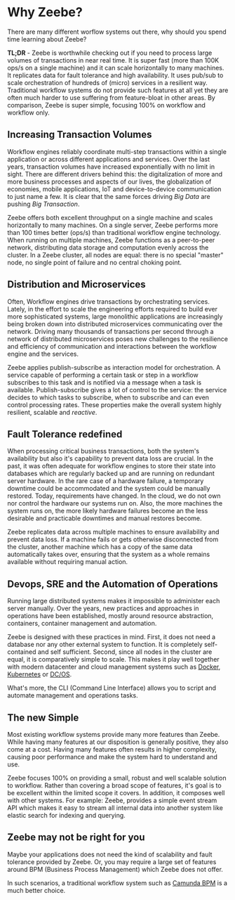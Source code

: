 # Why Zeebe?

There are many different worflow systems out there, why should you spend time learning about Zeebe?

**TL;DR** - Zeebe is worthwhile checking out if you need to process large volumes of transactions in near real time. It is super fast (more than 100K ops/s on a single machine) and it can scale horizontally to many machines. It replicates data for fault tolerance and high availability. It uses pub/sub to scale orchestration of hundreds of (micro) services in a resilient way. Traditional workflow systems do not provide such features at all yet they are often much harder to use suffering from feature-bloat in other areas. By comparison, Zeebe is super simple, focusing 100% on workflow and workflow only.

## Increasing Transaction Volumes

Workflow engines reliably coordinate multi-step transactions within a single application or across different applications and services. Over the last years, transaction volumes have increased exponentially with no limit in sight. There are different drivers behind this: the digitalization of more and more business processes and aspects of our lives, the globalization of economies, mobile applications, IoT and device-to-device communication to just name a few. It is clear that the same forces driving _Big Data_ are pushing _Big Transaction_.

Zeebe offers both excellent throughput on a single machine and scales horizontally to many machines. On a single server, Zeebe performs more than 100 times better (ops/s) than traditional workflow engine technology. When running on multiple machines, Zeebe functions as a peer-to-peer network, distributing data storage and computation evenly across the cluster. In a Zeebe cluster, all nodes are equal: there is no special "master" node, no single point of failure and no central choking point.

## Distribution and Microservices  

Often, Workflow engines drive transactions by orchestrating services. Lately, in the effort to scale the engineering efforts required to build ever more sophisticated systems, large monolithic applications are increasingly being broken down into distributed microservices communicating over the network. Driving many thousands of transactions per second through a network of distributed microservices poses new challenges to the resilience and efficiency of communication and interactions between the workflow engine and the services.

Zeebe applies publish-subscribe as interaction model for orchestration. A service capable of performing a certain task or step in a workflow subscribes to this task and is notified via a message when a task is available. Publish-subscribe gives a lot of control to the service: the service decides to which tasks to subscribe, when to subscribe and can even control processing rates. These properties make the overall system highly resilient, scalable and _reactive_.

## Fault Tolerance redefined

When processing critical business transactions, both the system's availability but also it's capability to prevent data loss are crucial. In the past, it was often adequate for workflow engines to store their state into databases which are  regularly backed up and are running on redundant server hardware. In the rare case of a hardware failure, a temporary downtime could be accommodated and the system could be manually restored. Today, requirements have changed. In the cloud, we do not own nor control the hardware our systems run on. Also, the more machines the system runs on, the more likely hardware failures become an the less desirable and practicable downtimes and manual restores become.

Zeebe replicates data across multiple machines to ensure availability and prevent data loss. If a machine fails or gets otherwise disconnected from the cluster, another machine which has a copy of the same data automatically takes over, ensuring that the system as a whole remains available without requiring manual action.

## Devops, SRE and the Automation of Operations

Running large distributed systems makes it impossible to administer each server manually. Over the years, new practices and approaches in operations have been established, mostly around resource abstraction, containers, container management and automation.

Zeebe is designed with these practices in mind. First, it does not need a database nor any other external system to function. It is completely self-contained and self sufficient. Second, since all nodes in the cluster are equal, it is comparatively simple to scale. This makes it  play well together with modern datacenter and cloud management systems such as [Docker](https://www.docker.com/), [Kubernetes](https://kubernetes.io/) or [DC/OS](https://dcos.io/).

What's more, the CLI (Command Line Interface) allows you to script and automate management and operations tasks.

## The new Simple

Most existing workflow systems provide many more features than Zeebe. While having many features at our disposition is generally positive, they also come at a cost. Having many features often results in higher complexity, causing poor performance and make the system hard to understand and use.

Zeebe focuses 100% on providing a small, robust and well scalable solution to workflow. Rather than covering a broad scope of features, it's goal is to be excellent within the limited scope it covers. In addition, it composes well with other systems. For example: Zeebe, provides a simple event stream API which makes it easy to stream all internal data into another system like elastic search for indexing and querying.

## Zeebe may not be right for you

Maybe your applications does not need the kind of scalability and fault tolerance provided by Zeebe. Or, you may require a large set of features around BPM (Business Process Management) which Zeebe does not offer.

In such scenarios, a traditional workflow system such as [Camunda BPM](https://camunda.org) is a much better choice.
